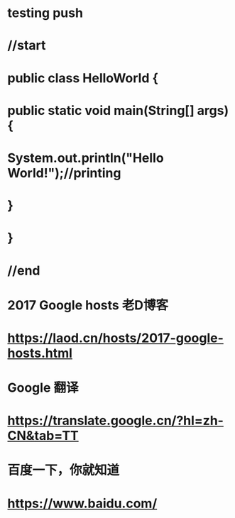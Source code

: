 ﻿# testing push

# //start
#  public class HelloWorld {
#    public static void main(String[] args){
#        System.out.println("Hello World!");//printing
#    }
# }
# //end

# 2017 Google hosts  老D博客  
# https://laod.cn/hosts/2017-google-hosts.html

# Google 翻译  
# https://translate.google.cn/?hl=zh-CN&tab=TT

# 百度一下，你就知道  
# https://www.baidu.com/